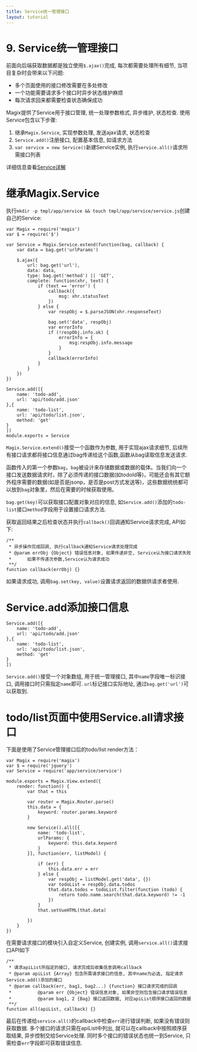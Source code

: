 ```yaml
---
title: Service统一管理接口
layout: tutorial
---
```


# 9. Service统一管理接口

前面向后端获取数据都是独立使用`$.ajax()`完成, 每次都需要处理所有细节, 当项目复杂时会带来以下问题:

- 多个页面使用的接口修改需要在多处修改
- 一个功能需要请求多个接口时异步状态维护麻烦
- 每次请求回来都需要检查状态确保成功

Magix提供了Service用于接口管理, 统一处理参数格式, 异步维护, 状态检查. 使用Service包含以下步骤:


1. 继承`Magix.Service`, 实现参数处理, 发送ajax请求, 状态检查
2. `Service.add()`注册接口, 配置基本信息, 如请求方法
3. `var service = new Service()`新建Service实例, 执行`service.all()`请求所需接口列表

详细信息查看[Service详解][1]



# 继承Magix.Service

执行`mkdir -p tmpl/app/service && touch tmpl/app/service/service.js`创建自己的Service:

    var Magix = require('magix')
    var $ = require('$')

    var Service = Magix.Service.extend(function(bag, callback) {
        var data = bag.get('urlParams')

        $.ajax({
            url: bag.get('url'),
            data: data,
            type: bag.get('method') || 'GET',
            complete: function(xhr, text) {
                if (text == 'error') {
                    callback({
                        msg: xhr.statusText
                    })
                } else {
                    var respObj = $.parseJSON(xhr.responseText)

                    bag.set('data', respObj)
                    var errorInfo
                    if (!respObj.info.ok) {
                        errorInfo = {
                            msg:respObj.info.message
                        }
                    }
                    callback(errorInfo)
                }
            }
        })
    })

    Service.add([{
        name: 'todo-add',
        url: 'api/todo/add.json'
    },{
        name: 'todo-list',
        url: 'api/todo/list.json',
        method: 'get'
    }
    ])
    module.exports = Service

`Magix.Service.extend()`接受一个函数作为参数, 用于实现ajax请求细节, 后续所有接口请求都将接口信息通过bag传递给这个函数,函数从bag读取信息发送请求.


函数传入的第一个参数`bag`，`bag`被设计来存储数据或数据的载体。当我们向一个接口发送数据请求时，除了必须传递的接口数据(如todoId等)，可能还会有其它额外程序需要的数据(如是否是jsonp，是否是post方式发送等)，这些数据统统都可以放到`bag`对象里，然后在需要的时候获取使用。

`bag.get(key)`可以获取接口配置对象对应的信息, 如`Service.add()`添加的`todo-list`接口`method`字段用于设置接口请求方法.

获取返回结果之后检查状态并执行`callback()`回调通知Service请求完成, API如下:

    /**
     * 异步操作完成回调, 执行callback通知Service请求处理完成
     * @param errObj {Object} 错误信息对象, 如果传递非空, Service认为接口请求失败
     *      如果不传递次参数,Service认为请求成功
     **/
    function callback(errObj) {}

如果请求成功, 调用`bag.set(key, value)`设置请求返回的数据供请求者使用.


# Service.add添加接口信息


    Service.add([{
        name: 'todo-add',
        url: 'api/todo/add.json'
    },{
        name: 'todo-list',
        url: 'api/todo/list.json',
        method: 'get'
    }
    ])

`Service.add()`接受一个对象数组, 用于统一管理接口, 其中`name`字段唯一标识接口, 调用接口时只需指定`name`即可. `url`标记接口实际地址, 通过`bag.get('url')`可以获取到.


# todo/list页面中使用Service.all请求接口

下面是使用了Service管理接口后的todo/list render方法：

    var Magix = require('magix')
    var $ = require('jquery')
    var Service = require('app/service/service')

    module.exports = Magix.View.extend({
        render: function() {
            var that = this

            var router = Magix.Router.parse()
            this.data = {
                keyword: router.params.keyword
            }

            new Service().all([{
                name: 'todo-list',
                urlParams: {
                    keyword: this.data.keyword
                }
            }], function(err, listModel) {

                if (err) {
                    this.data.err = err
                } else {
                    var respObj = listModel.get('data', {})
                    var todoList = respObj.data.todos
                    that.data.todos = todoList.filter(function (todo) {
                        return todo.name.search(that.data.keyword) != -1
                    })
                }
                that.setVueHTML(that.data)

            })
        }
    })


在需要请求接口的模块引入自定义Service, 创建实例, 调用`service.all()`请求接口API如下

    /**
     * 请求apiList所指定的接口, 请求完成后收集信息调用callback
     * @param apiList {Array} 包含所需请求接口的信息, 其中name为必选, 指定请求Service.add()添加的接口
     * @param callback(err, bag1, bag2...) {function} 接口请求完成的回调
     *          @param err {Object} 错误信息对象, 如果非空则包含接口请求错误信息
     *          @param bag1, 2 {Bag} 接口返回数据, 对应apiList顺序接口返回的数据
     **/
    function all(apiList, callback) {}


最后在传递给`service.all()`的callback中检查`err`进行错误判断, 如果没有错误则获取数据. 多个接口的请求只需在apiList中列出, 就可以在callback中按照顺序获取结果, 异步控制交给Service处理. 同时多个接口的错误状态也统一到Service, 只需检查`err`字段即可获取错误信息.



[1]: http://thx.github.io/magix/articles/about-model-and-manager
